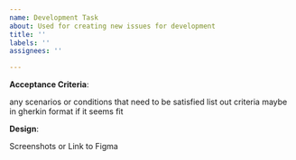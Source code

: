 ```yaml
---
name: Development Task
about: Used for creating new issues for development
title: ''
labels: ''
assignees: ''

---
```


**Acceptance Criteria**:

any scenarios or conditions that need to be satisfied
list out criteria maybe in gherkin format if it seems fit

**Design**:

Screenshots or Link to Figma

